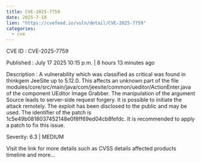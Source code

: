 ```yaml
--- 
title: CVE-2025-7759
date: 2025-7-18
lien: "https://cvefeed.io/vuln/detail/CVE-2025-7759"
categories:
  - cve
---
```


CVE ID : CVE-2025-7759

Published :  July 17
2025
10:15 p.m. | 8 hours
13 minutes ago

Description : A vulnerability
which was classified as critical
was found in thinkgem JeeSite up to 5.12.0. This affects an unknown part of the file modules/core/src/main/java/com/jeesite/common/ueditor/ActionEnter.java of the component UEditor Image Grabber. The manipulation of the argument Source leads to server-side request forgery. It is possible to initiate the attack remotely. The exploit has been disclosed to the public and may be used. The identifier of the patch is 1c5e49b0818037452148e0f8ff69ed04cb8fefdc. It is recommended to apply a patch to fix this issue.

Severity: 6.3 | MEDIUM

Visit the link for more details
such as CVSS details
affected products
timeline
and more...
